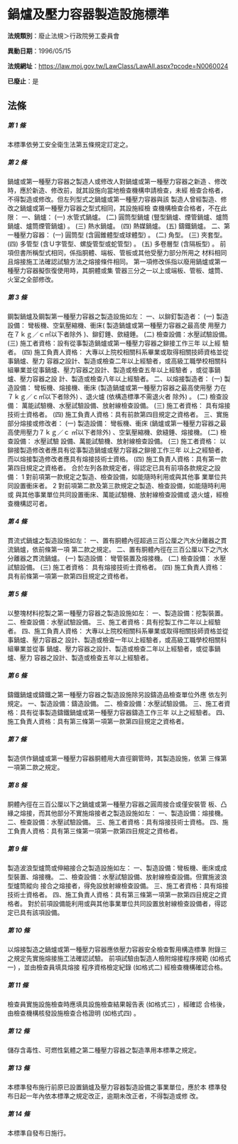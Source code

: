 # 鍋爐及壓力容器製造設施標準

**法規類別**：廢止法規＞行政院勞工委員會

**異動日期**：1996/05/15  

**法規網址**：https://law.moj.gov.tw/LawClass/LawAll.aspx?pcode=N0060024

**已廢止**：是



## 法條
##### 第 1 條
本標準依勞工安全衛生法第五條規定訂定之。

##### 第 2 條
鍋爐或第一種壓力容器之製造人或修改人對鍋爐或第一種壓力容器之新造
、修改時，應於新造、修改前，就其設施向當地檢查機構申請檢查，未經
檢查合格者，不得製造或修改。但左列型式之鍋爐或第一種壓力容器與該
製造人曾經製造、修改之鍋爐或第一種壓力容器之型式相同，其設施經檢
查機構檢查合格者，不在此限：
一、鍋爐：
 (一) 水管式鍋爐。
 (二) 圓筒型鍋爐 (豎型鍋爐、煙管鍋爐、爐筒鍋爐、爐筒煙管鍋爐) 。
 (三) 熱水鍋爐。
 (四) 熱媒鍋爐。
 (五) 鑄鐵鍋爐。
二、第一種壓力容器：
 (一) 圓筒型 (含圓錐體型或球體型) 。
 (二) 角型。
 (三) 夾套型。
 (四) 多管型 (含Ｕ字管型、螺旋管型或蛇管型) 。
 (五) 多卷層型 (含隔板型) 。
前項但書所稱型式相同，係指胴體、端板、管板或其他受壓力部分所用之
材料相同且熔接施工法確認試驗方法之熔接條件相同。
第一項修改係指以廢用鍋爐或第一種壓力容器擬恢復使用時，其胴體或集
管器三分之一以上或端板、管板、爐筒、火室之全部修改。


##### 第 3 條
鋼製鍋爐及鋼製第一種壓力容器之製造設施如左：
一、以鉚釘製造者：
 (一) 製造設備：
      彎板機、空氣壓縮機、衝床( 製造鍋爐或第一種壓力容器之最高使
      用壓力在７ｋｇ／ｃ㎡以下者除外 )、鉚釘錘、歛縫錘。
 (二) 檢查設備：水壓試驗設備。
 (三) 施工者資格：設有從事製造鍋爐或第一種壓力容器之鉚接工作三年
      以上經 驗者。
 (四) 施工負責人資格：
      大專以上院校相關科系畢業或取得相關技師資格並從事鍋爐、壓力
      容器之設計、製造或檢查二年以上經驗者，或高級工職學校相關科
      組畢業並從事鍋爐、壓力容器之設計、製造或檢查五年以上經驗者
      ，或從事鍋爐、壓力容器之設 計、製造或檢查八年以上經驗者。
二、以熔接製造者：
 (一) 製造設備：
      彎板機、熔接機、衝床 (製造鍋爐或第一種壓力容器之最高使用壓
      力在７ｋｇ／ｃ㎡以下者除外) 、退火爐 (依構造標準不需退火者
      除外) 。
 (二) 檢查設備：
      萬能試驗機、水壓試驗設備、放射線檢查設備。
 (三) 施工者資格：
      具有熔接技術士資格者。
 (四) 施工負責人資格：具有前款第四目規定之資格者。
三、實施部分熔接或修改者：
 (一) 製造設備：
      彎板機、衝床 (鍋爐或第一種壓力容器之最高使用壓力７ｋｇ／ｃ
      ㎡以下者除外)  、空氣壓縮機、歛縫錘、熔接機。
 (二) 檢查設備：
      水壓試驗 設備、萬能試驗機、放射線檢查設備。
 (三) 施工者資格：
      以鉚接製造修改者應具有從事製造鍋爐或壓力容器之鉚接工作三年
      以上之經驗者， 而以熔接製造修改者應具有熔接技術士資格。
 (四) 施工負責人資格：具有第一款第四目規定之資格者。
      合於左列各款規定者，得認定已具有前項各款規定之設備：
      1 對前項第一款規定之製造、檢查設備，如能隨時利用或與其他事
        業單位共同設置衝床者。
      2 對前項第二款及第三款規定之製造、檢查設備，如能隨時利用或
        與其他事業單位共同設置衝床、萬能試驗機、放射線檢查設備或
        退火爐，經檢查機構認可者。


##### 第 4 條
貫流式鍋爐之製造設施如左：
一、置有胴體內徑超過三百公厘之汽水分離器之貫流鍋爐，依前條第一項
    第二款之規定。
二、置有胴體內徑在三百公厘以下之汽水分離器之貫流鍋爐。
 (一) 製造設備：
      彎管裝置及熔接機。
 (二) 檢查設備：
      水壓試驗設備。
 (三) 施工者資格：
      具有熔接技術士資格者。
 (四) 施工負責人資格：
      具有前條第一項第一款第四目規定之資格者。


##### 第 5 條
以整塊材料挖製之第一種壓力容器之製造設施如左：
一、製造設備：挖製裝置。
二、檢查設備：水壓試驗設備。
三、施工者資格：具有挖製工作二年以上經驗者。
四、施工負責人資格：
大專以上院校相關科系畢業或取得相關技師資格並從事鍋爐、壓力容器之
設計、製造或檢查一年以上經驗者，或高級工職學校相關科組畢業並從事
鍋爐、壓力容器之設計、製造或檢查二年以上經驗者，或從事鍋爐、壓力
容器之設計、製造或檢查五年以上經驗者。


##### 第 6 條
鑄鐵鍋爐或鑄鐵之第一種壓力容器之製造設施除另設鑄造品檢查單位外應
依左列規定。
一、製造設備：鑄造設備。
二、檢查設備：水壓試驗設備。
三、施工者資格：具有從事製造鑄鐵鍋爐或第一種壓力容器鑄造工作三年
    以上之經驗者。
四、施工負責人資格：具有第三條第一項第一款第四目規定之資格者。


##### 第 7 條
製造供作鍋爐或第一種壓力容器胴體用大直徑鋼管時，其製造設施，依第
三條第一項第二款之規定。

##### 第 8 條
胴體內徑在三百公厘以下之鍋爐或第一種壓力容器之圓周接合或僅安裝管
板、凸緣之熔接，而其他部分不實施熔接者之製造設施如左：
一、製造設備：熔接機。
二、檢查設備：水壓試驗設備。
三、施工者資格：具有熔接技術士資格。
四、施工負責人資格：具有第三條第一項第一款第四目規定之資格者。


##### 第 9 條
製造波浪型爐筒或伸縮接合之製造設施如左：
一、製造設備：彎板機、衝床或成型裝置、熔接機。
二、檢查設備：水壓試驗設備、放射線檢查設備。但實施波浪型爐筒縱向
    接合之熔接者，得免設放射線檢查設備。
三、施工者資格：具有熔接技術士資格者。
四、施工負責人資格：具有第三條第一項第一款第四目規定之資格者。
對於前項設備能利用或與其他事業單位共同設置放射線檢查設備者，得認
定已具有該項設備。


##### 第 10 條
以熔接製造之鍋爐或第一種壓力容器應依壓力容器安全檢查暫用構造標準
附錄三之規定先實施熔接施工法確認試驗。
前項試驗由製造人檢附熔接程序規範 (如格式一) ，並由檢查員填具熔接
程序資格檢定紀錄 (如格式二) 經檢查機構確認合格。

##### 第 11 條
檢查員實施設施檢查時應填具設施檢查結果報告表 (如格式三) ，經確認
合格後，由檢查機構核發設施檢查合格證明 (如格式四) 。

##### 第 12 條
儲存含毒性、可燃性氣體之第二種壓力容器之製造準用本標準之規定。

##### 第 13 條
本標準發布施行前原已設置鍋爐及壓力容器製造設備之事業單位，應於本
標準發布日起一年內依本標準之規定改正，逾期未改正者，不得製造或修
改。

##### 第 14 條
本標準自發布日施行。


